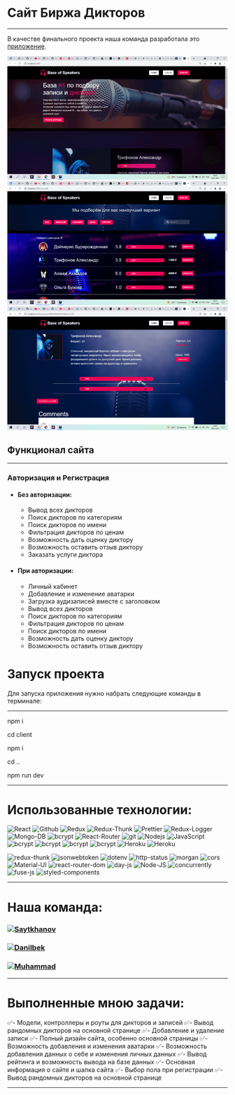 # Сайт Биржа Дикторов
____ 
В качестве финального проекта наша команда разработала это [приложение](https://speakers-mern.herokuapp.com/).


![gif](https://github.com/saytkhanov/base-of-speakers-app/blob/main/1.gif)
![gif](https://github.com/saytkhanov/base-of-speakers-app/blob/main/2.gif)
![gif](https://github.com/saytkhanov/base-of-speakers-app/blob/main/3.gif)

## Функционал сайта
____ 
### Авторизация и Регистрация
+ #### Без авторизации:
    + Вывод всех дикторов
    + Поиск дикторов по категориям
    + Поиск дикторов по имени
    + Фильтрация дикторов по ценам  
    + Возможность дать оценку диктору
    + Возможность оставить отзыв диктору
    + Заказать услуги диктора
+ #### При авторизации:
    + Личный кабинет
    + Добавление и изменение аватарки
    + Загрузка аудизаписей вместе с заголовком
    + Вывод всех дикторов
    + Поиск дикторов по категориям
    + Фильтрация дикторов по ценам
    + Поиск дикторов по имени
    + Возможность дать оценку диктору
    + Возможность оставить отзыв диктору

# Запуск проекта
Для запуска приложения нужно набрать следующие команды в терминале:
___

npm i

cd client

npm i

cd ..

npm run dev
___
# Использованные технологии:
<div> 
<img alt="React" src="https://img.shields.io/badge/-React-45b8d8?style=for-the-badge&logo=react&logoColor=white" />
<img alt="Github" src="https://img.shields.io/badge/-Github-black?style=for-the-badge&logo=github&logoColor=white" />
<img alt="Redux" src="https://img.shields.io/badge/-Redux-430098?style=for-the-badge&logo=redux&logoColor=white" />
<img alt="Redux-Thunk" src="https://img.shields.io/badge/-Redux_Thunk-white?style=for-the-badge&logo=Redux&logoColor=430098" />
<img alt="Prettier" src="https://img.shields.io/badge/-Prettier-grey?style=for-the-badge&logo=Prettier&logoColor=orange" />
<img alt="Redux-Logger" src="https://img.shields.io/badge/-Redux_Logger-430098?style=for-the-badge&logo=Redux&logoColor=white" />
<img alt="Mongo-DB" src="https://img.shields.io/badge/-Mongo_DB-red?style=for-the-badge&logo=MongoDB&logoColor=black" />
<img alt="bcrypt" src="https://img.shields.io/badge/redux devtools-430098?style=for-the-badge&logo=redux">
<img alt="React-Router" src="https://img.shields.io/badge/-React_Router-black?style=for-the-badge&logo=react-router&logoColor=orange" />
<img alt="git" src="https://img.shields.io/badge/-Git-F05032?style=for-the-badge&logo=git&logoColor=white" />
<img alt="Nodejs" src="https://img.shields.io/badge/-Nodejs-43853d?style=for-the-badge&logo=Node.js&logoColor=white" />
<img alt="JavaScript" src="https://img.shields.io/badge/-JavaScript-yellow?style=for-the-badge&logo=JavaScript&logoColor=white" />
<img alt="bcrypt" src="https://img.shields.io/badge/bcrypt-✔-green?style=for-the-badge&logo">
<img alt="bcrypt" src="https://img.shields.io/badge/express-green?style=for-the-badge&logo=express">
<img alt="bcrypt" src="https://img.shields.io/badge/mongoose-✔-green?style=for-the-badge&logo=mongoose">
<img alt="bcrypt" src="https://img.shields.io/badge/eslint-blue?style=for-the-badge&logo=eslint">
<img alt="Heroku" src="https://img.shields.io/badge/-Heroku-764ABC?style=for-the-badge&logo=heroku&logoColor=white" />
<img alt="Heroku" src="https://img.shields.io/badge/-jsonwebtoken-764ABC?style=for-the-badge&logoColor=white" />
</div>

![redux-thunk](https://img.shields.io/badge/-redux--thunk-black?style=for-the-badge)
![jsonwebtoken](https://img.shields.io/badge/-jsonwebtoken-red?style=for-the-badge)
![dotenv](https://img.shields.io/badge/-dotenv-red?style=for-the-badge)
![http-status](https://img.shields.io/badge/-http--status-purple?style=for-the-badge)
![morgan](https://img.shields.io/badge/-morgan-green?style=for-the-badge)
![cors](https://img.shields.io/badge/-cors-pink?style=for-the-badge)
![Material-UI](https://img.shields.io/badge/-Materilal--UI-blue?style=for-the-badge)
 ![react-router-dom](https://img.shields.io/badge/-react--router--dom-red?style=for-the-badge)
  ![day-js](https://img.shields.io/badge/-day--js-orange?style=for-the-badge)
  ![Node-JS](https://img.shields.io/badge/-Node--JS-blue?style=for-the-badge)
  ![concurrently](https://img.shields.io/badge/-concurrently-black?style=for-the-badge)
  ![fuse-js](https://img.shields.io/badge/-fuse--JS-yellow?style=for-the-badge)
![styled-components](https://img.shields.io/badge/-styled--components-green?style=for-the-badge)


___
# Наша команда:
<h3>
  <a href="https://github.com/saytkhanov">
    <img alt="Saytkhanov" src="https://img.shields.io/badge/-Shamil Saytkhanov-black?style=for-the-badge&logo=github&logoColor=white" />
  </a>
</h3>
<h3>
  <a href="https://github.com/danilbekk">
    <img alt="Danilbek" src="https://img.shields.io/badge/-Danilbek-black?style=for-the-badge&logo=github&logoColor=white" />
  </a>
</h3>
<h3>
  <a href="https://github.com/Muhammad-Magomedov">
    <img alt="Muhammad" src="https://img.shields.io/badge/-Muhammad Magomedov-black?style=for-the-badge&logo=github&logoColor=white" />
  </a>
</h3>

___
# Выполненные мною задачи:
✅- Модели, контроллеры и роуты для дикторов и записей
✅- Вывод рандомных дикторов на основной странице
✅- Добавление и удаление записи
✅- Полный дизайн сайта, особенно основной страницы
✅- Возможность добавления и изменения аватарки
✅- Возможность добавления данных о себе и изменения личных данных
✅- Вывод рейтинга и возможность вывода на базе данных
✅- Основная информация о сайте и шапка сайта
✅- Выбор пола при регистрации
✅- Вывод рандомных дикторов на основной странице

___
